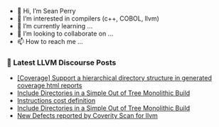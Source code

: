 - 👋 Hi, I’m Sean Perry
- 👀 I’m interested in compilers (c++, COBOL, llvm)
- 🌱 I’m currently learning ...
- 💞️ I’m looking to collaborate on ...
- 📫 How to reach me ...

<!---
s66perry/s66perry is a ✨ special ✨ repository because its `README.md` (this file) appears on your GitHub profile.
You can click the Preview link to take a look at your changes.
--->
### 📕 Latest LLVM Discourse Posts

<!-- DISCOURSE-LLVM:START -->
- [[Coverage] Support a hierarchical directory structure in generated coverage html reports](https://discourse.llvm.org/t/coverage-support-a-hierarchical-directory-structure-in-generated-coverage-html-reports/68239#post_7)
- [Include Directories in a Simple Out of Tree Monolithic Build](https://discourse.llvm.org/t/include-directories-in-a-simple-out-of-tree-monolithic-build/68956#post_2)
- [Instructions cost definition](https://discourse.llvm.org/t/instructions-cost-definition/68831#post_5)
- [Include Directories in a Simple Out of Tree Monolithic Build](https://discourse.llvm.org/t/include-directories-in-a-simple-out-of-tree-monolithic-build/68956#post_1)
- [New Defects reported by Coverity Scan for llvm](https://discourse.llvm.org/t/new-defects-reported-by-coverity-scan-for-llvm/68955#post_1)
<!-- DISCOURSE-LLVM:END -->
